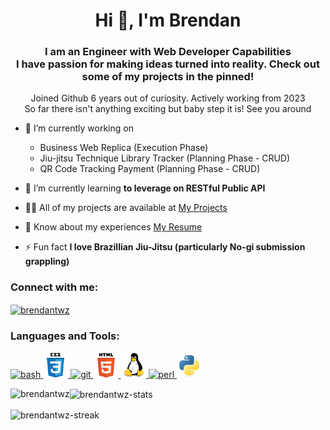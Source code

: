 <h1 align="center">Hi 👋, I'm Brendan</h1>
<h3 align="center">I am an Engineer with Web Developer Capabilities<br> I have passion for making ideas turned into reality. Check out some of my projects in the pinned!</h3>

<p align="center">Joined Github 6 years out of curiosity. Actively working from 2023 <br>
So far there isn't anything exciting but baby step it is! See you around </p>

- 🔭 I’m currently working on
  - Business Web Replica (Execution Phase)
  - Jiu-jitsu Technique Library Tracker (Planning Phase - CRUD)
  - QR Code Tracking Payment (Planning Phase - CRUD)

- 🌱 I’m currently learning **to leverage on RESTful Public API**

- 👨‍💻 All of my projects are available at [My Projects](https://brendantwz.com/projects.html)

- 📄 Know about my experiences [My Resume](https://brendantwz.com/resume.html)

- ⚡ Fun fact **I love Brazillian Jiu-Jitsu (particularly No-gi submission grappling)**

<h3 align="left">Connect with me:</h3>
<p align="left">
<a href="https://linkedin.com/in/brendantwz" target="blank"><img align="center" src="https://raw.githubusercontent.com/rahuldkjain/github-profile-readme-generator/master/src/images/icons/Social/linked-in-alt.svg" alt="brendantwz" height="30" width="40" /></a>
</p>

<h3 align="left">Languages and Tools:</h3>
<a href="https://www.gnu.org/software/bash/" target="_blank" rel="noreferrer"> <img src="https://www.vectorlogo.zone/logos/gnu_bash/gnu_bash-icon.svg" alt="bash" width="40" height="40"/> </a> <a href="https://www.w3schools.com/css/" target="_blank" rel="noreferrer"> <img src="https://raw.githubusercontent.com/devicons/devicon/master/icons/css3/css3-original-wordmark.svg" alt="css3" width="40" height="40"/> </a> <a href="https://git-scm.com/" target="_blank" rel="noreferrer"> <img src="https://www.vectorlogo.zone/logos/git-scm/git-scm-icon.svg" alt="git" width="40" height="40"/> </a> <a href="https://www.w3.org/html/" target="_blank" rel="noreferrer"> <img src="https://raw.githubusercontent.com/devicons/devicon/master/icons/html5/html5-original-wordmark.svg" alt="html5" width="40" height="40"/> </a> <a href="https://www.linux.org/" target="_blank" rel="noreferrer"> <img src="https://raw.githubusercontent.com/devicons/devicon/master/icons/linux/linux-original.svg" alt="linux" width="40" height="40"/> </a> <a href="https://www.perl.org/" target="_blank" rel="noreferrer"> <img src="https://api.iconify.design/logos-perl.svg" alt="perl" width="40" height="40"/> </a> <a href="https://www.python.org" target="_blank" rel="noreferrer"> <img src="https://raw.githubusercontent.com/devicons/devicon/master/icons/python/python-original.svg" alt="python" width="40" height="40"/> </a> </p>

<p><img align="left" src="https://github-readme-stats.vercel.app/api/top-langs?username=brendantwz&show_icons=true&theme=dark&layout=compact" alt="brendantwz" /></p>

<p><img align="center" src="https://github-readme-stats.vercel.app/api?username=brendantwz&show_icons=true&theme=dark" alt="brendantwz-stats"/>

<p><img align="center" src="https://github-readme-streak-stats.herokuapp.com/?user=brendantwz&theme=dark" alt="brendantwz-streak" /></p>
